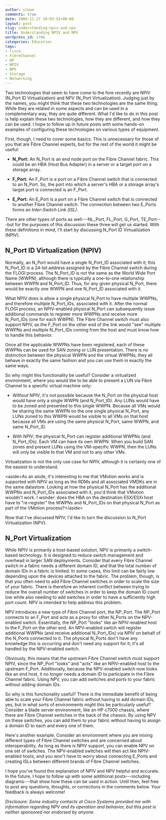 ```yaml
---
author: slowe
comments: true
date: 2009-11-27 10:03:52+00:00
layout: post
slug: understanding-npiv-and-npv
title: Understanding NPIV and NPV
wordpress_id: 1746
categories: Education
tags:
- Cisco
- FibreChannel
- HP
- NPIV
- NPV
- Storage
- Networking
---
```


Two technologies that seem to have come to the fore recently are NPIV (N\_Port ID Virtualization) and NPV (N_Port Virtualization). Judging just by the names, you might think that these two technologies are the same thing. While they are related in some aspects and can be used in a complementary way, they are quite different. What I'd like to do in this post is help explain these two technologies, how they are different, and how they can be used. I hope to follow up in future posts with some hands-on examples of configuring these technologies on various types of equipment.

First, though, I need to cover some basics. This is unnecessary for those of you that are Fibre Channel experts, but for the rest of the world it might be useful:

* **N_Port:** An N_Port is an end node port on the Fibre Channel fabric. This could be an HBA (Host Bus Adapter) in a server or a target port on a storage array.

* **F_Port:** An F\_Port is a port on a Fibre Channel switch that is connected to an N\_Port. So, the port into which a server's HBA or a storage array's target port is connected is an F_Port.

* **E_Port:** An E\_Port is a port on a Fibre Channel switch that is connected to another Fibre Channel switch. The connection between two E\_Ports forms an _Inter-Switch Link (ISL)_.

There are other types of ports as well---NL\_Port, FL\_Port, G\_Port, TE\_Port---but for the purposes of this discussion these three will get us started. With these definitions in mind, I'll start by discussing N_Port ID Virtualization (NPIV).

## N_Port ID Virtualization (NPIV)

Normally, an N_Port would have a single N_Port_ID associated with it; this N_Port_ID is a 24-bit address assigned by the Fibre Channel switch during the FLOGI process. The N_Port_ID is not the same as the World Wide Port Name (WWPN), although there is typically a one-to-one relationship between WWPN and N_Port_ID. Thus, for any given physical N_Port, there would be exactly one WWPN and one N_Port_ID associated with it.

What NPIV does is allow a single physical N_Port to have multiple WWPNs, and therefore multiple N_Port_IDs, associated with it. After the normal FLOGI process, an NPIV-enabled physical N_Port can subsequently issue additional commands to register more WWPNs and receive more N_Port_IDs (one for each WWPN). The Fibre Channel switch must also support NPIV, as the F_Port on the other end of the link would "see" multiple WWPNs and multiple N_Port_IDs coming from the host and must know how to handle this behavior.

Once all the applicable WWPNs have been registered, each of these WWPNs can be used for SAN zoning or LUN presentation. There is no distinction between the physical WWPN and the virtual WWPNs; they all behave in exactly the same fashion and you can use them in exactly the same ways.

So why might this functionality be useful? Consider a virtualized environment, where you would like to be able to present a LUN via Fibre Channel to a specific virtual machine only:

* _Without NPIV_, it's not possible because the N_Port on the physical host would have only a single WWPN (and N_Port_ID). Any LUNs would have to be zoned and presented to this single WWPN. Because all VMs would be sharing the same WWPN on the one single physical N_Port, any LUNs zoned to this WWPN would be visible to all VMs on that host because all VMs are using the same physical N_Port, same WWPN, and same N_Port_ID.

* _With NPIV_, the physical N_Port can register additional WWPNs (and N_Port_IDs). Each VM can have its own WWPN. When you build SAN zones and present LUNs using the VM-specific WWPN, then the LUNs will only be visible to that VM and not to any other VMs.

Virtualization is not the only use case for NPIV, although it is certainly one of the easiest to understand.

&lt;aside&gt;As an aside, it's interesting to me that VMotion works and is supported with NPIV as long as the RDMs and all associated VMDKs are in the same datastore. Looking at how the physical N_Port has the additional WWPNs and N_Port_IDs associated with it, you'd think that VMotion wouldn't work. I wonder: does the HBA on the destination ESX/ESXi host have to "re-register" the WWPNs and N_Port_IDs on that physical N_Port as part of the VMotion process?&lt;/aside&gt;

Now that I've discussed NPIV, I'd like to turn the discussion to N_Port Virtualization (NPV).

## N_Port Virtualization

While NPIV is primarily a host-based solution, NPV is primarily a switch-based technology. It is designed to reduce switch management and overhead in larger SAN deployments. Consider that every Fibre Channel switch in a fabric needs a different domain ID, and that the total number of domain IDs in a fabric is limited. In some cases, this limit can be fairly low depending upon the devices attached to the fabric. The problem, though, is that you often need to add Fibre Channel switches in order to scale the size of your fabric. There is therefore an inherent conflict between trying to reduce the overall number of switches in order to keep the domain ID count low while also needing to add switches in order to have a sufficiently high port count. NPV is intended to help address this problem.

NPV introduces a new type of Fibre Channel port, the NP_Port. The NP_Port connects to an F_Port and acts as a proxy for other N_Ports on the NPV-enabled switch. Essentially, the NP_Port "looks" like an NPIV-enabled host to the F_Port on the other end. An NPV-enabled switch will register additional WWPNs (and receive additional N_Port_IDs) via NPIV on behalf of the N_Ports connected to it. The physical N_Ports don't have any knowledge this is occurring and don't need any support for it; it's all handled by the NPV-enabled switch.

Obviously, this means that the upstream Fibre Channel switch must support NPIV, since the NP_Port "looks" and "acts" like an NPIV-enabled host to the upstream F_Port. Additionally, because the NPV-enabled switch now looks like an end host, it no longer needs a domain ID to participate in the Fibre Channel fabric. Using NPV, you can add switches and ports to your fabric without adding domain IDs.

So why is this functionality useful? There is the immediate benefit of being able to scale your Fibre Channel fabric without having to add domain IDs, yes, but in what sorts of environments might this be particularly useful? Consider a blade server environment, like an HP c7000 chassis, where there are Fibre Channel switches in the back of the chassis. By using NPV on these switches, you can add them to your fabric without having to assign a domain ID to each and every one of them.

Here's another example. Consider an environment where you are mixing different types of Fibre Channel switches and are concerned about interoperability. As long as there is NPIV support, you can enable NPV on one set of switches. The NPV-enabled switches will then act like NPIV-enabled hosts, and you won't have to worry about connecting E_Ports and creating ISLs between different brands of Fibre Channel switches.

I hope you've found this explanation of NPIV and NPV helpful and accurate. In the future, I hope to follow up with some additional posts---including diagrams---that show how these can be used in action. Until then, feel free to post any questions, thoughts, or corrections in the comments below. Your feedback is always welcome!

_Disclosure: Some industry contacts at Cisco Systems provided me with information regarding NPV and its operation and behavior, but this post is neither sponsored nor endorsed by anyone._
